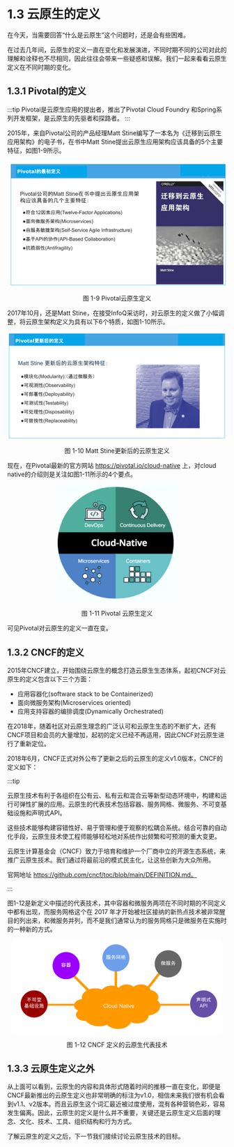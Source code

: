 # 1.3 云原生的定义

在今天，当需要回答“什么是云原生”这个问题时，还是会有些困难。

在过去几年间，云原生的定义一直在变化和发展演进，不同时期不同的公司对此的理解和诠释也不尽相同，因此往往会带来一些疑惑和误解。我们一起来看看云原生定义在不同时期的变化。

## 1.3.1 Pivotal的定义

:::tip <i></i>
Pivotal是云原生应用的提出者，推出了Pivotal Cloud Foundry 和Spring系列开发框架，是云原生的先驱者和探路者。
:::

2015年，来自Pivotal公司的产品经理Matt Stine编写了一本名为《迁移到云原生应用架构》的电子书，在书中Matt Stine提出云原生应用架构应该具备的5个主要特征，如图1-9所示。

<div  align="center">
	<img src="../assets/pivotal-cloud-native.svg" width = "650"  align=center />
	<p>图 1-9 Pivotal云原生定义</p>
</div>



2017年10月，还是Matt Stine，在接受InfoQ采访时，对云原生的定义做了小幅调整，将云原生架构定义为具有以下6个特质，如图1-10所示。

<div  align="center">
	<img src="../assets/pivotal-cloud-native-update.svg" width = "650"  align=center />
	<p>图 1-10 Matt Stine更新后的云原生定义</p>
</div>

现在，在Pivotal最新的官方网站 https://pivotal.io/cloud-native 上，对cloud native的介绍则是关注如图1-11所示的4个要点。

<div  align="center">
	<img src="../assets/cloud-native.png" width = "280"  align=center />
	<p>图 1-11 Pivotal 云原生定义</p>
</div>

可见Pivotal对云原生的定义一直在变。

## 1.3.2 CNCF的定义

2015年CNCF建立，开始围绕云原生的概念打造云原生生态体系，起初CNCF对云原生的定义包含以下三个方面：

- 应用容器化(software stack to be Containerized)
- 面向微服务架构(Microservices oriented)
- 应用支持容器的编排调度(Dynamically Orchestrated)

在2018年，随着社区对云原生理念的广泛认可和云原生生态的不断扩大，还有CNCF项目和会员的大量增加，起初的定义已经不再适用，因此CNCF对云原生进行了重新定位。

2018年6月，CNCF正式对外公布了更新之后的云原生的定义v1.0版本，CNCF的定义如下： 

:::tip <i></i>

云原生技术有利于各组织在公有云、私有云和混合云等新型动态环境中，构建和运行可弹性扩展的应用。云原生的代表技术包括容器、服务网格、微服务、不可变基础设施和声明式API。

这些技术能够构建容错性好、易于管理和便于观察的松耦合系统。结合可靠的自动化手段，云原生技术使工程师能够轻松地对系统作出频繁和可预测的重大变更。

云原生计算基金会（CNCF）致力于培育和维护一个厂商中立的开源生态系统，来推广云原生技术。我们通过将最前沿的模式民主化，让这些创新为大众所用。

官网地址 https://github.com/cncf/toc/blob/main/DEFINITION.md。

:::

图1-12是新定义中描述的代表技术，其中容器和微服务两项在不同时期的不同定义中都有出现，而服务网格这个在 2017 年才开始被社区接纳的新热点技术被非常醒目的列出来，和微服务并列，而不是我们通常认为的服务网格只是微服务在实施时的一种新的方式。

<div  align="center">
	<img src="../assets/cncf-cloud-native.svg" width = "480"  align=center />
	<p>图 1-12 CNCF 定义的云原生代表技术</p>
</div>

## 1.3.3 云原生定义之外

从上面可以看到，云原生的内容和具体形式随着时间的推移一直在变化，即便是CNCF最新推出的云原生定义也非常明确的标注为v1.0，相信未来我们很有机会看到v1.1、v2版本。而且云原生这个词汇最近被过度使用，混有各种营销色彩，容易发生偏离。因此，云原生的定义是什么并不重要，关键还是云原生定义后面的理念、文化、技术、工具、组织结构和行为方式。

了解云原生的定义之后，下一节我们接续讨论云原生技术的目标。
